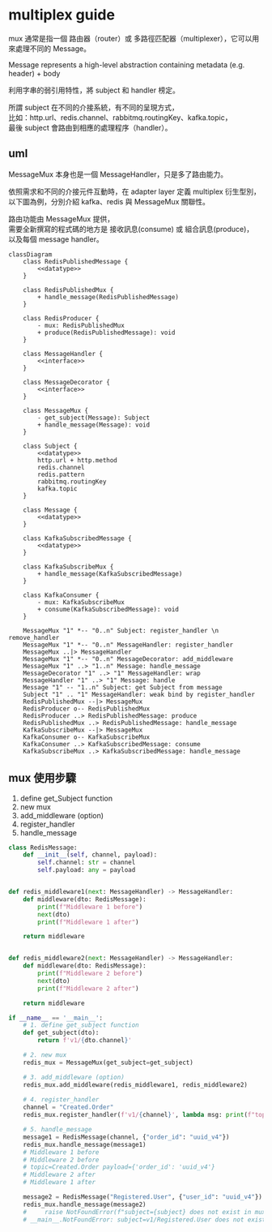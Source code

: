 # multiplex guide

mux 通常是指一個 路由器（router）或 多路徑匹配器（multiplexer），它可以用來處理不同的 Message。

Message represents a high-level abstraction containing metadata (e.g. header) + body

利用字串的弱引用特性，將 subject 和 handler 榜定。

所謂 subject 在不同的介接系統，有不同的呈現方式，  
比如：http.url、redis.channel、rabbitmq.routingKey、kafka.topic，  
最後 subject 會路由到相應的處理程序（handler）。  

## uml 

MessageMux 本身也是一個 MessageHandler，只是多了路由能力。

依照需求和不同的介接元件互動時，在 adapter layer 定義 multiplex 衍生型別，  
以下圖為例，分別介紹 kafka、redis 與 MessageMux 關聯性。  

路由功能由 MessageMux 提供，  
需要全新撰寫的程式碼的地方是 接收訊息(consume) 或 組合訊息(produce)，  
以及每個 message handler。  

```mermaid
classDiagram
    class RedisPublishedMessage {
        <<datatype>>
    }

    class RedisPublishedMux {
        + handle_message(RedisPublishedMessage)
    }

    class RedisProducer {
        - mux: RedisPublishedMux
        + produce(RedisPublishedMessage): void
    }

    class MessageHandler {
        <<interface>>
    }

    class MessageDecorator {
        <<interface>>
    }

    class MessageMux {
        - get_subject(Message): Subject
        + handle_message(Message): void
    }

    class Subject {
        <<datatype>>
        http.url + http.method
        redis.channel
        redis.pattern
        rabbitmq.routingKey
        kafka.topic
    }

    class Message {
        <<datatype>>
    }

    class KafkaSubscribedMessage {
        <<datatype>>
    }

    class KafkaSubscribeMux {
        + handle_message(KafkaSubscribedMessage)
    }

    class KafkaConsumer {
        - mux: KafkaSubscribeMux
        + consume(KafkaSubscribedMessage): void
    }

    MessageMux "1" *-- "0..n" Subject: register_handler \n remove_handler
    MessageMux "1" *-- "0..n" MessageHandler: register_handler
    MessageMux ..|> MessageHandler
    MessageMux "1" *-- "0..n" MessageDecorator: add_middleware
    MessageMux "1" ..> "1..n" Message: handle_message
    MessageDecorator "1" ..> "1" MessageHandler: wrap
    MessageHandler "1" ..> "1" Message: handle
    Message "1" -- "1..n" Subject: get Subject from message
    Subject "1" .. "1" MessageHandler: weak bind by register_handler
    RedisPublishedMux --|> MessageMux
    RedisProducer o-- RedisPublishedMux
    RedisProducer ..> RedisPublishedMessage: produce
    RedisPublishedMux ..> RedisPublishedMessage: handle_message
    KafkaSubscribeMux --|> MessageMux
    KafkaConsumer o-- KafkaSubscribeMux
    KafkaConsumer ..> KafkaSubscribedMessage: consume
    KafkaSubscribeMux ..> KafkaSubscribedMessage: handle_message
```

## mux 使用步驟

1. define get_Subject function
2. new mux 
3. add_middleware (option)
4. register_handler
5. handle_message

```python
class RedisMessage:
    def __init__(self, channel, payload):
        self.channel: str = channel
        self.payload: any = payload


def redis_middleware1(next: MessageHandler) -> MessageHandler:
    def middleware(dto: RedisMessage):
        print(f"Middleware 1 before")
        next(dto)
        print(f"Middleware 1 after")

    return middleware


def redis_middleware2(next: MessageHandler) -> MessageHandler:
    def middleware(dto: RedisMessage):
        print(f"Middleware 2 before")
        next(dto)
        print(f"Middleware 2 after")

    return middleware

if __name__ == '__main__':
    # 1. define get_subject function
    def get_subject(dto):
        return f'v1/{dto.channel}'

    # 2. new mux
    redis_mux = MessageMux(get_subject=get_subject)

    # 3. add_middleware (option)
    redis_mux.add_middleware(redis_middleware1, redis_middleware2)
    
    # 4. register_handler
    channel = "Created.Order"
    redis_mux.register_handler(f'v1/{channel}', lambda msg: print(f"topic={msg.channel} payload={msg.payload}"))

    # 5. handle_message
    message1 = RedisMessage(channel, {"order_id": "uuid_v4"})
    redis_mux.handle_message(message1)
    # Middleware 1 before
    # Middleware 2 before
    # topic=Created.Order payload={'order_id': 'uuid_v4'}
    # Middleware 2 after
    # Middleware 1 after

    message2 = RedisMessage("Registered.User", {"user_id": "uuid_v4"})
    redis_mux.handle_message(message2)
    #     raise NotFoundError(f"subject={subject} does not exist in mux")
    # __main__.NotFoundError: subject=v1/Registered.User does not exist in mux
```
